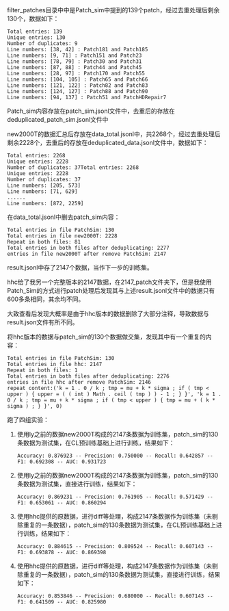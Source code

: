 filter_patches目录中中是Patch_sim中提到的139个patch，经过去重处理后剩余130个，数据如下：
```
Total entries: 139
Unique entries: 130
Number of duplicates: 9
Line numbers: [38, 42] : Patch181 and Patch185
Line numbers: [9, 71] : Patch151 and Patch23
Line numbers: [78, 79] : Patch30 and Patch31
Line numbers: [87, 88] : Patch44 and Patch45
Line numbers: [28, 97] : Patch170 and Patch55
Line numbers: [104, 105] : Patch65 and Patch66
Line numbers: [121, 122] : Patch82 and Patch83
Line numbers: [124, 127] : Patch88 and Patch90
Line numbers: [94, 137] : Patch51 and PatchHDRepair7
```
Patch_sim内容存放在patch_sim.jsonl文件中，去重后的存放在deduplicated_patch_sim.jsonl文件中

new2000T的数据汇总后存放在data_total.jsonl中，共2268个，经过去重处理后剩余2228个，去重后的存放在deduplicated_data.jsonl文件中，数据如下：
```
Total entries: 2268
Unique entries: 2228
Number of duplicates: 37Total entries: 2268
Unique entries: 2228
Number of duplicates: 37
Line numbers: [205, 573]
Line numbers: [71, 629]
......
Line numbers: [872, 2259]
```

在data_total.jsonl中删去patch_sim内容：
```
Total entries in file PatchSim: 130
Total entries in file new2000T: 2228
Repeat in both files: 81
Total entries in both files after deduplicating: 2277
entries in file new2000T after remove PatchSim: 2147
```
result.jsonl中存了2147个数据，当作下一步的训练集。

hhc给了我另一个完整版本的2147数据，在2147_patch文件夹下，但是我使用Patch_Sim的方式进行patch处理后发现其与上述result.jsonl文件中的数据只有600多条相同，其余均不同。

大致查看后发现大概率是由于hhc版本的数据删除了大部分注释，导致数据与result.json文件有所不同。

将hhc版本的数据与patch_sim的130个数据做交集，发现其中有一个重复的内容：
```
Total entries in file PatchSim: 130
Total entries in file hhc: 2147
Repeat in both files: 1
Total entries in both files after deduplicating: 2276
entries in file hhc after remove PatchSim: 2146
repeat content:('k = 1 . 0 / k ; tmp = mu + k * sigma ; if ( tmp < upper ) { upper = ( ( int ) Math . ceil ( tmp ) ) - 1 ; } }', 'k = 1 . 0 / k ; tmp = mu + k * sigma ; if ( tmp < upper ) { tmp = mu + ( k * sigma ) ; } }', 0)
```

跑了四组实验：
1. 使用ly之前的数据new2000T构成的2147条数据为训练集，patch_sim的130条数据为测试集，在CL预训练基础上进行训练，结果如下：
   
   `Accuracy: 0.876923 -- Precision: 0.750000 -- Recall: 0.642857 -- F1: 0.692308 -- AUC: 0.931723`
   
2. 使用ly之前的数据new2000T构成的2147条数据为训练集，patch_sim的130条数据为测试集，直接进行训练，结果如下：
   
   `Accuracy: 0.869231 -- Precision: 0.761905 -- Recall: 0.571429 -- F1: 0.653061 -- AUC: 0.860294`
   
3. 使用hhc提供的原数据，进行diff等处理，构成2147条数据作为训练集（未剔除重复的一条数据），patch_sim的130条数据为测试集，在CL预训练基础上进行训练，结果如下：

   `Accuracy: 0.884615 -- Precision: 0.809524 -- Recall: 0.607143 -- F1: 0.693878 -- AUC: 0.869398`

4. 使用hhc提供的原数据，进行diff等处理，构成2147条数据作为训练集（未剔除重复的一条数据），patch_sim的130条数据为测试集，直接进行训练，结果如下：

   `Accuracy: 0.853846 -- Precision: 0.680000 -- Recall: 0.607143 -- F1: 0.641509 -- AUC: 0.825980`
   
